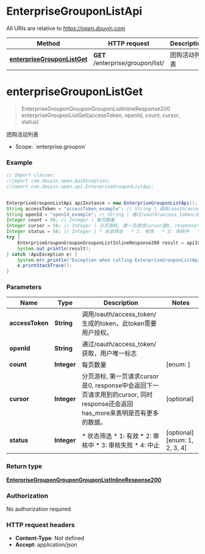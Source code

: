 # EnterpriseGrouponListApi

All URIs are relative to *https://open.douyin.com*

Method | HTTP request | Description
------------- | ------------- | -------------
[**enterpriseGrouponListGet**](EnterpriseGrouponListApi.md#enterpriseGrouponListGet) | **GET** /enterprise/groupon/list/ | 团购活动列表

<a name="enterpriseGrouponListGet"></a>
# **enterpriseGrouponListGet**
> EnterpriseGrouponGrouponGrouponListInlineResponse200 enterpriseGrouponListGet(accessToken, openId, count, cursor, status)

团购活动列表

* Scope: &#x60;enterprise.groupon&#x60; 

### Example
```java
// Import classes:
//import com.douyin.open.ApiException;
//import com.douyin.open.api.EnterpriseGrouponListApi;


EnterpriseGrouponListApi apiInstance = new EnterpriseGrouponListApi();
String accessToken = "accessToken_example"; // String | 调用/oauth/access_token/生成的token，此token需要用户授权。
String openId = "openId_example"; // String | 通过/oauth/access_token/获取，用户唯一标志
Integer count = 56; // Integer | 每页数量
Integer cursor = 56; // Integer | 分页游标, 第一页请求cursor是0, response中会返回下一页请求用到的cursor, 同时response还会返回has_more来表明是否有更多的数据。
Integer status = 56; // Integer | * 状态筛选   * 1: 有效   * 2: 审核中   * 3: 审核失败   * 4: 中止 
try {
    EnterpriseGrouponGrouponGrouponListInlineResponse200 result = apiInstance.enterpriseGrouponListGet(accessToken, openId, count, cursor, status);
    System.out.println(result);
} catch (ApiException e) {
    System.err.println("Exception when calling EnterpriseGrouponListApi#enterpriseGrouponListGet");
    e.printStackTrace();
}
```

### Parameters

Name | Type | Description  | Notes
------------- | ------------- | ------------- | -------------
 **accessToken** | **String**| 调用/oauth/access_token/生成的token，此token需要用户授权。 |
 **openId** | **String**| 通过/oauth/access_token/获取，用户唯一标志 |
 **count** | **Integer**| 每页数量 | [enum: ]
 **cursor** | **Integer**| 分页游标, 第一页请求cursor是0, response中会返回下一页请求用到的cursor, 同时response还会返回has_more来表明是否有更多的数据。 | [optional]
 **status** | **Integer**| * 状态筛选   * 1: 有效   * 2: 审核中   * 3: 审核失败   * 4: 中止  | [optional] [enum: 1, 2, 3, 4]

### Return type

[**EnterpriseGrouponGrouponGrouponListInlineResponse200**](EnterpriseGrouponGrouponGrouponListInlineResponse200.md)

### Authorization

No authorization required

### HTTP request headers

 - **Content-Type**: Not defined
 - **Accept**: application/json

